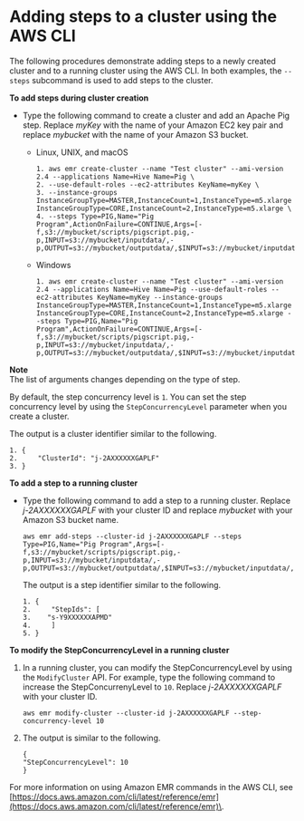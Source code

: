 # Adding steps to a cluster using the AWS CLI<a name="add-step-cli"></a>

The following procedures demonstrate adding steps to a newly created cluster and to a running cluster using the AWS CLI\. In both examples, the `--steps` subcommand is used to add steps to the cluster\. 

**To add steps during cluster creation**
+ Type the following command to create a cluster and add an Apache Pig step\. Replace *myKey* with the name of your Amazon EC2 key pair and replace *mybucket* with the name of your Amazon S3 bucket\.
  + Linux, UNIX, and macOS

    ```
    1. aws emr create-cluster --name "Test cluster" --ami-version 2.4 --applications Name=Hive Name=Pig \
    2. --use-default-roles --ec2-attributes KeyName=myKey \
    3. --instance-groups InstanceGroupType=MASTER,InstanceCount=1,InstanceType=m5.xlarge InstanceGroupType=CORE,InstanceCount=2,InstanceType=m5.xlarge \
    4. --steps Type=PIG,Name="Pig Program",ActionOnFailure=CONTINUE,Args=[-f,s3://mybucket/scripts/pigscript.pig,-p,INPUT=s3://mybucket/inputdata/,-p,OUTPUT=s3://mybucket/outputdata/,$INPUT=s3://mybucket/inputdata/,$OUTPUT=s3://mybucket/outputdata/]
    ```
  + Windows

    ```
    1. aws emr create-cluster --name "Test cluster" --ami-version 2.4 --applications Name=Hive Name=Pig --use-default-roles --ec2-attributes KeyName=myKey --instance-groups InstanceGroupType=MASTER,InstanceCount=1,InstanceType=m5.xlarge InstanceGroupType=CORE,InstanceCount=2,InstanceType=m5.xlarge --steps Type=PIG,Name="Pig Program",ActionOnFailure=CONTINUE,Args=[-f,s3://mybucket/scripts/pigscript.pig,-p,INPUT=s3://mybucket/inputdata/,-p,OUTPUT=s3://mybucket/outputdata/,$INPUT=s3://mybucket/inputdata/,$OUTPUT=s3://mybucket/outputdata/]
    ```
**Note**  
The list of arguments changes depending on the type of step\.

  By default, the step concurrency level is `1`\. You can set the step concurrency level by using the `StepConcurrencyLevel` parameter when you create a cluster\. 

  The output is a cluster identifier similar to the following\. 

  ```
  1. {
  2.     "ClusterId": "j-2AXXXXXXGAPLF"
  3. }
  ```

**To add a step to a running cluster**
+ Type the following command to add a step to a running cluster\. Replace *j\-2AXXXXXXGAPLF* with your cluster ID and replace *mybucket* with your Amazon S3 bucket name\. 

  ```
  aws emr add-steps --cluster-id j-2AXXXXXXGAPLF --steps Type=PIG,Name="Pig Program",Args=[-f,s3://mybucket/scripts/pigscript.pig,-p,INPUT=s3://mybucket/inputdata/,-p,OUTPUT=s3://mybucket/outputdata/,$INPUT=s3://mybucket/inputdata/,$OUTPUT=s3://mybucket/outputdata/] 
  ```

   The output is a step identifier similar to the following\.

  ```
  1. {
  2.     "StepIds": [
  3. 	"s-Y9XXXXXXAPMD"
  4.     ]
  5. }
  ```

**To modify the StepConcurrencyLevel in a running cluster**

1. In a running cluster, you can modify the StepConcurrencyLevel by using the `ModifyCluster` API\. For example, type the following command to increase the StepConcurrenyLevel to `10`\. Replace *j\-2AXXXXXXGAPLF* with your cluster ID\.

   ```
   aws emr modify-cluster --cluster-id j-2AXXXXXXGAPLF --step-concurrency-level 10
   ```

1. The output is similar to the following\.

   ```
   {
   "StepConcurrencyLevel": 10
   }
   ```

For more information on using Amazon EMR commands in the AWS CLI, see [https://docs.aws.amazon.com/cli/latest/reference/emr](https://docs.aws.amazon.com/cli/latest/reference/emr)\.